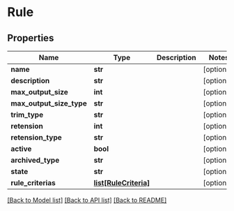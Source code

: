 # Rule

## Properties
Name | Type | Description | Notes
------------ | ------------- | ------------- | -------------
**name** | **str** |  | [optional] 
**description** | **str** |  | [optional] 
**max_output_size** | **int** |  | [optional] 
**max_output_size_type** | **str** |  | [optional] 
**trim_type** | **str** |  | [optional] 
**retension** | **int** |  | [optional] 
**retension_type** | **str** |  | [optional] 
**active** | **bool** |  | [optional] 
**archived_type** | **str** |  | [optional] 
**state** | **str** |  | [optional] 
**rule_criterias** | [**list[RuleCriteria]**](RuleCriteria.md) |  | [optional] 

[[Back to Model list]](../README.md#documentation-for-models) [[Back to API list]](../README.md#documentation-for-api-endpoints) [[Back to README]](../README.md)


